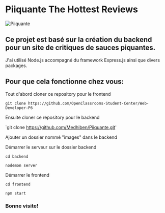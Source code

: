 # Piiquante The Hottest Reviews
![Piiquante](https://user-images.githubusercontent.com/72757068/138886696-b2949b5f-4d87-4eda-969f-e31d82e2a858.PNG)


## Ce projet est basé sur la création du backend pour un site de critiques de sauces piquantes.
J'ai utilisé Node.js accompagné du framework Express.js ainsi que divers packages.

## Pour que cela fonctionne chez vous:

Tout d'abord cloner ce repository pour le frontend

`git clone https://github.com/OpenClassrooms-Student-Center/Web-Developer-P6`

Ensuite cloner ce repository pour le backend

`git clone https://github.com/Medhiben/Piiquante.git'

Ajouter un dossier nommé "images" dans le backend

Démarrer le serveur sur le dossier backend

`cd backend` 

`nodemon server`

Démarrer le frontend

`cd frontend`

`npm start`

### Bonne visite!

